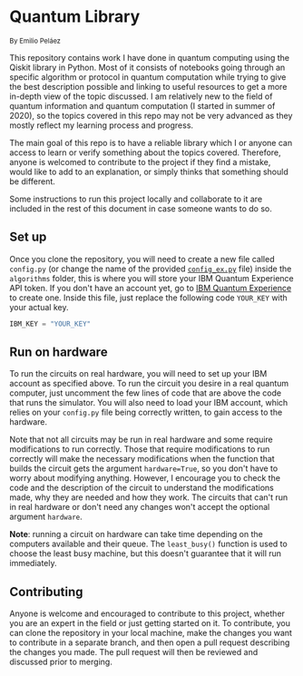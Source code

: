 # Quantum Library

<sub>By Emilio Peláez</sub>

This repository contains work I have done in quantum computing using the Qiskit library in Python. Most of it consists of notebooks going through an specific algorithm or protocol in quantum computation while trying to give the best description possible and linking to useful resources to get a more in-depth view of the topic discussed. I am relatively new to the field of quantum information and quantum computation (I started in summer of 2020), so the topics covered in this repo may not be very advanced as they mostly reflect my learning process and progress.

The main goal of this repo is to have a reliable library which I or anyone can access to learn or verify something about the topics covered. Therefore, anyone is welcomed to contribute to the project if they find a mistake, would like to add to an explanation, or simply thinks that something should be different.  

Some instructions to run this project locally and collaborate to it are included in the rest of this document in case someone wants to do so. 

## Set up
Once you clone the repository, you will need to create a new file called `config.py` (or change the name of the provided [`config_ex.py`](/config_ex.py) file) inside the `algorithms` folder, this is where you will store your IBM Quantum Experience API token. If you don't have an account yet, go to [IBM Quantum Experience](https://quantum-computing.ibm.com) to create one. Inside this file, just replace the following code `YOUR_KEY` with your actual key.
```python
IBM_KEY = "YOUR_KEY"
```

## Run on hardware
To run the circuits on real hardware, you will need to set up your IBM account as specified above. To run the circuit you desire in a real quantum computer, just uncomment the few lines of code that are above the code that runs the simulator. You will also need to load your IBM account, which relies on your `config.py` file being correctly written, to gain access to the hardware.

Note that not all circuits may be run in real hardware and some require modifications to run correctly. Those that require modifications to run correctly will make the necessary modifications when the function that builds the circuit gets the argument `hardware=True`, so you don't have to worry about modifying anything. However, I encourage you to check the code and the description of the circuit to understand the modifications made, why they are needed and how they work. The circuits that can't run in real hardware  or don't need any changes won't accept the optional argument `hardware`. 

**Note**: running a circuit on hardware can take time depending on the computers available and their queue. The `least_busy()` function is used to choose the least busy machine, but this doesn't guarantee that it will run immediately.

## Contributing
Anyone is welcome and encouraged to contribute to this project, whether you are an expert in the field or just getting started on it. To contribute, you can clone the repository in your local machine, make the changes you want to contribute in a separate branch, and then open a pull request describing the changes you made. The pull request will then be reviewed and discussed prior to merging. 
